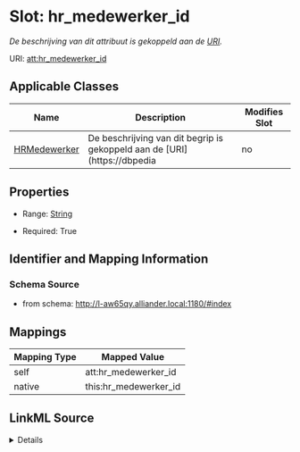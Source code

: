 

# Slot: hr_medewerker_id


_De beschrijving van dit attribuut is gekoppeld aan de [URI](https://dbpedia.org/page/Uniform_Resource_Identifier)._



URI: [att:hr_medewerker_id](https://data.alliander.com/att/hr_medewerker_id)



<!-- no inheritance hierarchy -->





## Applicable Classes

| Name | Description | Modifies Slot |
| --- | --- | --- |
| [HRMedewerker](HRMedewerker.md) | De beschrijving van dit begrip is gekoppeld aan de [URI](https://dbpedia |  no  |







## Properties

* Range: [String](String.md)

* Required: True





## Identifier and Mapping Information







### Schema Source


* from schema: http://l-aw65qy.alliander.local:1180/#index




## Mappings

| Mapping Type | Mapped Value |
| ---  | ---  |
| self | att:hr_medewerker_id |
| native | this:hr_medewerker_id |




## LinkML Source

<details>
```yaml
name: hr_medewerker_id
description: De beschrijving van dit attribuut is gekoppeld aan de [URI](https://dbpedia.org/page/Uniform_Resource_Identifier).
from_schema: http://l-aw65qy.alliander.local:1180/#index
rank: 1000
slot_uri: att:hr_medewerker_id
identifier: true
alias: hr_medewerker_id
domain_of:
- HR__Medewerker
range: string
required: true

```
</details>